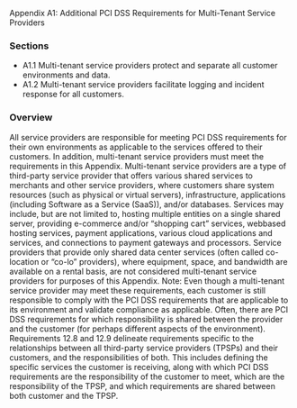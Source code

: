 Appendix A1: Additional PCI DSS Requirements for Multi-Tenant Service Providers 

### Sections 
 - A1.1 Multi-tenant service providers protect and separate all customer environments and data. 
 - A1.2 Multi-tenant service providers facilitate logging and incident response for all customers. 
 
### Overview 
 All service providers are responsible for meeting PCI DSS requirements for their own environments as applicable to the services offered to their customers. In addition, multi-tenant service providers must meet the requirements in this Appendix. Multi-tenant service providers are a type of third-party service provider that offers various shared services to merchants and other service providers, where customers share system resources (such as physical or virtual servers), infrastructure, applications (including Software as a Service (SaaS)), and/or databases. Services may include, but are not limited to, hosting multiple entities on a single shared server, providing e-commerce and/or “shopping cart” services, webbased hosting services, payment applications, various cloud applications and services, and connections to payment gateways and processors. Service providers that provide only shared data center services (often called co-location or “co-lo” providers), where equipment, space, and bandwidth are available on a rental basis, are not considered multi-tenant service providers for purposes of this Appendix. Note: Even though a multi-tenant service provider may meet these requirements, each customer is still responsible to comply with the PCI DSS requirements that are applicable to its environment and validate compliance as applicable. Often, there are PCI DSS requirements for which responsibility is shared between the provider and the customer (for perhaps different aspects of the environment). Requirements 12.8 and 12.9 delineate requirements specific to the relationships between all third-party service providers (TPSPs) and their customers, and the responsibilities of both. This includes defining the specific services the customer is receiving, along with which PCI DSS requirements are the responsibility of the customer to meet, which are the responsibility of the TPSP, and which requirements are shared between both customer and the TPSP.